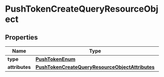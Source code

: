 
# PushTokenCreateQueryResourceObject

## Properties
| Name | Type | Description | Notes |
| ------------ | ------------- | ------------- | ------------- |
| **type** | [**PushTokenEnum**](PushTokenEnum.md) |  |  |
| **attributes** | [**PushTokenCreateQueryResourceObjectAttributes**](PushTokenCreateQueryResourceObjectAttributes.md) |  |  |



